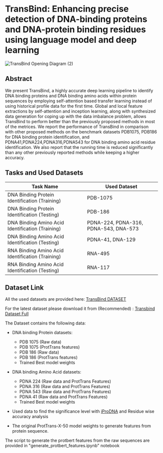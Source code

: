 
# TransBind: Enhancing precise detection of DNA-binding proteins and DNA-protein binding residues using language model and deep learning



![TransBind Opening Diagram (2)](https://github.com/user-attachments/assets/0b948185-ae29-46d9-9ad6-779a0ac9e6b7)







## Abstract

We present TransBind, a highly accurate deep learning pipeline to identify DNA binding proteins and DNA binding amino acids within protein sequences by employing self-attention based transfer learning instead of using historical profile data for the first time. Global and local feature extractions by self-attention and inception learning, along with synthesized data generation for coping up with the data imbalance problem, allows TransBind to perform better than the previously proposed methods in most of the metrices. We report the performance of TransBind in comparison with other proposed methods on the benchmark datasets PDB1075, PDB186 for DNA binding protein identification, and PDNA41,PDNA224,PDNA316,PDNA543 for DNA binding amino acid residue identification. We also report that the running time is reduced significantly than any other previously reported methods while keeping a higher accuracy. 


## Tasks and Used Datasets

| Task Name                                   | Used Dataset                                |
| ------------------------------------------- | ------------------------------------------- |
| DNA Binding Protein Identification (Training)  | PDB-1075                                    |
| DNA Binding Protein Identification (Testing)   | PDB-186                                     |
| DNA Binding Amino Acid Identification (Training) | PDNA-224, PDNA-316, PDNA-543, DNA-573       |
| DNA Binding Amino Acid Identification (Testing)  | PDNA-41, DNA-129                            |
| RNA Binding Amino Acid Identification (Training) | RNA-495                                     |
| RNA Binding Amino Acid Identification (Testing)  | RNA-117   



## Dataset Link

All the used datasets are provided here:
[TransBind DATASET](https://drive.google.com/drive/folders/13dZsgurLKU8wR0YVdfzMX_GImqkqxgCW?usp=sharing)


For the latest dataset please download it from (Recommended) :
[Transbind Dataset Full](https://zenodo.org/records/10215073)


The Dataset contains the following data:

- DNA binding Protein datasets:
    - PDB 1075 (Raw data)
    - PDB 1075 (ProtTrans features)
    - PDB 186 (Raw data)
    - PDB 186 (ProtTrans features)
    - Trained Best model weights

- DNA binding Amino Acid datasets:
    - PDNA 224 (Raw data and ProtTrans Features)
    - PDNA 316 (Raw data and ProtTrans Features)
    - PDNA 543 (Raw data and ProtTrans Features)
    - PDNA 41 (Raw data and ProtTrans Features)
    - Trained Best model weights
- Used data to find the significance level with [iProDNA](https://pubmed.ncbi.nlm.nih.gov/31881828/) and Residue wise accuracy analysis
- The original ProtTrans-X-50 model weights to generate features from protein sequence.


The script to generate the protbert features from the raw sequences are provided in "generate_protbert_features.ipynb" notebook






